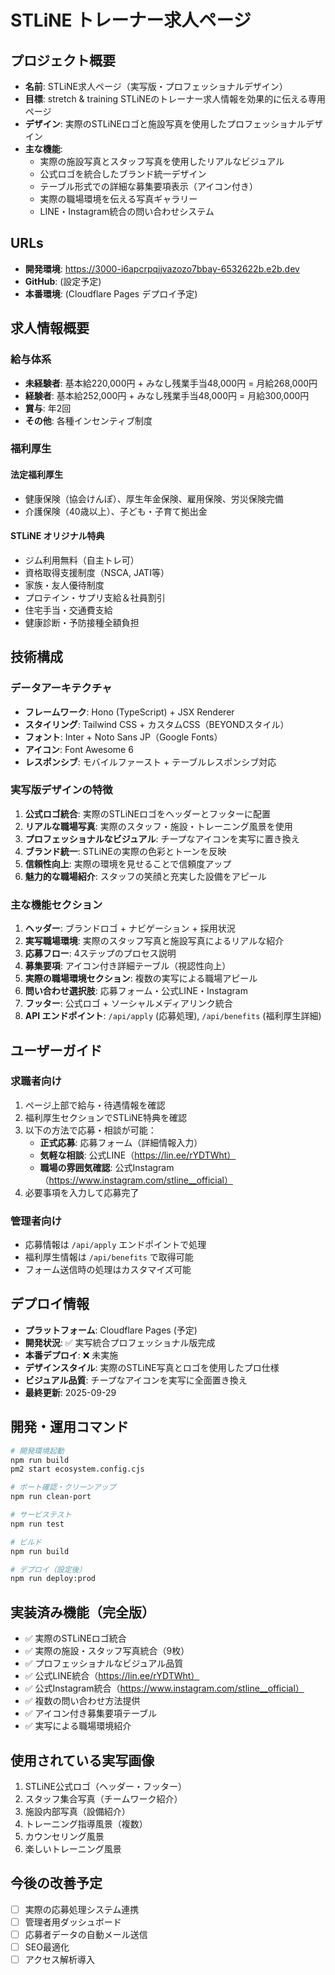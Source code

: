 # STLiNE トレーナー求人ページ

## プロジェクト概要
- **名前**: STLiNE求人ページ（実写版・プロフェッショナルデザイン）
- **目標**: stretch & training STLiNEのトレーナー求人情報を効果的に伝える専用ページ
- **デザイン**: 実際のSTLiNEロゴと施設写真を使用したプロフェッショナルデザイン
- **主な機能**: 
  - 実際の施設写真とスタッフ写真を使用したリアルなビジュアル
  - 公式ロゴを統合したブランド統一デザイン
  - テーブル形式での詳細な募集要項表示（アイコン付き）
  - 実際の職場環境を伝える写真ギャラリー
  - LINE・Instagram統合の問い合わせシステム

## URLs
- **開発環境**: https://3000-i6apcrpqjjvazozo7bbay-6532622b.e2b.dev
- **GitHub**: (設定予定)
- **本番環境**: (Cloudflare Pages デプロイ予定)

## 求人情報概要

### 給与体系
- **未経験者**: 基本給220,000円 + みなし残業手当48,000円 = 月給268,000円
- **経験者**: 基本給252,000円 + みなし残業手当48,000円 = 月給300,000円
- **賞与**: 年2回
- **その他**: 各種インセンティブ制度

### 福利厚生
#### 法定福利厚生
- 健康保険（協会けんぽ）、厚生年金保険、雇用保険、労災保険完備
- 介護保険（40歳以上）、子ども・子育て拠出金

#### STLiNE オリジナル特典
- ジム利用無料（自主トレ可）
- 資格取得支援制度（NSCA, JATI等）
- 家族・友人優待制度
- プロテイン・サプリ支給＆社員割引
- 住宅手当・交通費支給
- 健康診断・予防接種全額負担

## 技術構成

### データアーキテクチャ
- **フレームワーク**: Hono (TypeScript) + JSX Renderer
- **スタイリング**: Tailwind CSS + カスタムCSS（BEYONDスタイル）
- **フォント**: Inter + Noto Sans JP（Google Fonts）
- **アイコン**: Font Awesome 6
- **レスポンシブ**: モバイルファースト + テーブルレスポンシブ対応

### 実写版デザインの特徴
1. **公式ロゴ統合**: 実際のSTLiNEロゴをヘッダーとフッターに配置
2. **リアルな職場写真**: 実際のスタッフ・施設・トレーニング風景を使用
3. **プロフェッショナルなビジュアル**: チープなアイコンを実写に置き換え
4. **ブランド統一**: STLiNEの実際の色彩とトーンを反映
5. **信頼性向上**: 実際の環境を見せることで信頼度アップ
6. **魅力的な職場紹介**: スタッフの笑顔と充実した設備をアピール

### 主な機能セクション
1. **ヘッダー**: ブランドロゴ + ナビゲーション + 採用状況
3. **実写職場環境**: 実際のスタッフ写真と施設写真によるリアルな紹介
4. **応募フロー**: 4ステップのプロセス説明
5. **募集要項**: アイコン付き詳細テーブル（視認性向上）
6. **実際の職場環境セクション**: 複数の実写による職場アピール
7. **問い合わせ選択肢**: 応募フォーム・公式LINE・Instagram
8. **フッター**: 公式ロゴ + ソーシャルメディアリンク統合
9. **API エンドポイント**: `/api/apply` (応募処理), `/api/benefits` (福利厚生詳細)

## ユーザーガイド

### 求職者向け
1. ページ上部で給与・待遇情報を確認
2. 福利厚生セクションでSTLiNE特典を確認
3. 以下の方法で応募・相談が可能：
   - **正式応募**: 応募フォーム（詳細情報入力）
   - **気軽な相談**: 公式LINE（https://lin.ee/rYDTWht）
   - **職場の雰囲気確認**: 公式Instagram（https://www.instagram.com/stline__official）
4. 必要事項を入力して応募完了

### 管理者向け
- 応募情報は `/api/apply` エンドポイントで処理
- 福利厚生情報は `/api/benefits` で取得可能
- フォーム送信時の処理はカスタマイズ可能

## デプロイ情報
- **プラットフォーム**: Cloudflare Pages (予定)
- **開発状況**: ✅ 実写統合プロフェッショナル版完成
- **本番デプロイ**: ❌ 未実施
- **デザインスタイル**: 実際のSTLiNE写真とロゴを使用したプロ仕様
- **ビジュアル品質**: チープなアイコンを実写に全面置き換え
- **最終更新**: 2025-09-29

## 開発・運用コマンド

```bash
# 開発環境起動
npm run build
pm2 start ecosystem.config.cjs

# ポート確認・クリーンアップ
npm run clean-port

# サービステスト
npm run test

# ビルド
npm run build

# デプロイ（設定後）
npm run deploy:prod
```

## 実装済み機能（完全版）
- ✅ 実際のSTLiNEロゴ統合
- ✅ 実際の施設・スタッフ写真統合（9枚）
- ✅ プロフェッショナルなビジュアル品質
- ✅ 公式LINE統合（https://lin.ee/rYDTWht）
- ✅ 公式Instagram統合（https://www.instagram.com/stline__official）
- ✅ 複数の問い合わせ方法提供
- ✅ アイコン付き募集要項テーブル
- ✅ 実写による職場環境紹介

## 使用されている実写画像
1. STLiNE公式ロゴ（ヘッダー・フッター）
2. スタッフ集合写真（チームワーク紹介）
3. 施設内部写真（設備紹介）
4. トレーニング指導風景（複数）
5. カウンセリング風景
6. 楽しいトレーニング風景

## 今後の改善予定
- [ ] 実際の応募処理システム連携
- [ ] 管理者用ダッシュボード
- [ ] 応募者データの自動メール送信
- [ ] SEO最適化
- [ ] アクセス解析導入